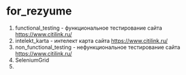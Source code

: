 # for_rezyume
1. functional_testing - функциональное тестирование сайта https://www.citilink.ru/
2. intelekt_karta - интелект карта сайта https://www.citilink.ru/
3. non_functional_testing - нефункциональное тестирование сайта https://www.citilink.ru/
4. SeleniumGrid
5. 
